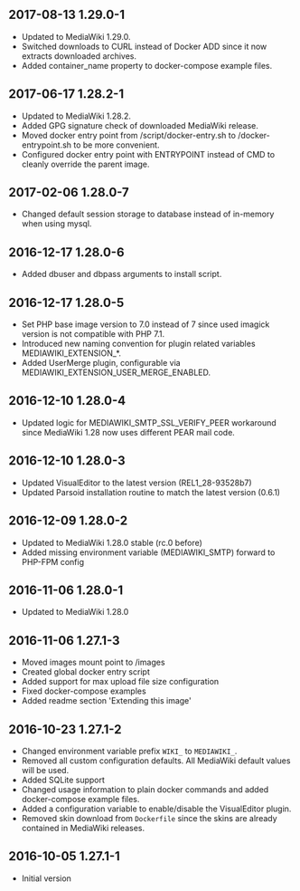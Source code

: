 ## 2017-08-13 1.29.0-1

* Updated to MediaWiki 1.29.0.
* Switched downloads to CURL instead of Docker ADD since it now extracts downloaded archives.
* Added container_name property to docker-compose example files.

## 2017-06-17 1.28.2-1

* Updated to MediaWiki 1.28.2.
* Added GPG signature check of downloaded MediaWiki release.
* Moved docker entry point from /script/docker-entry.sh to /docker-entrypoint.sh to be more convenient.
* Configured docker entry point with ENTRYPOINT instead of CMD to cleanly override the parent image.

## 2017-02-06 1.28.0-7

* Changed default session storage to database instead of in-memory when using mysql.

## 2016-12-17 1.28.0-6

* Added dbuser and dbpass arguments to install script.

## 2016-12-17 1.28.0-5

* Set PHP base image version to 7.0 instead of 7 since used imagick version is not compatible with PHP 7.1.
* Introduced new naming convention for plugin related variables MEDIAWIKI_EXTENSION_*.
* Added UserMerge plugin, configurable via MEDIAWIKI_EXTENSION_USER_MERGE_ENABLED.

## 2016-12-10 1.28.0-4

* Updated logic for MEDIAWIKI_SMTP_SSL_VERIFY_PEER workaround since MediaWiki 1.28 now uses different PEAR mail code.

## 2016-12-10 1.28.0-3

* Updated VisualEditor to the latest version (REL1_28-93528b7)
* Updated Parsoid installation routine to match the latest version (0.6.1)

## 2016-12-09 1.28.0-2

* Updated to MediaWiki 1.28.0 stable (rc.0 before)
* Added missing environment variable (MEDIAWIKI_SMTP) forward to PHP-FPM config

## 2016-11-06 1.28.0-1

* Updated to MediaWiki 1.28.0

## 2016-11-06 1.27.1-3

* Moved images mount point to /images
* Created global docker entry script
* Added support for max upload file size configuration
* Fixed docker-compose examples
* Added readme section 'Extending this image'

## 2016-10-23 1.27.1-2

* Changed environment variable prefix `WIKI_` to `MEDIAWIKI_`.
* Removed all custom configuration defaults. All MediaWiki default values will be used.
* Added SQLite support
* Changed usage information to plain docker commands and added docker-compose example files.
* Added a configuration variable to enable/disable the VisualEditor plugin.
* Removed skin download from `Dockerfile` since the skins are already contained in MediaWiki releases.

## 2016-10-05 1.27.1-1

* Initial version
